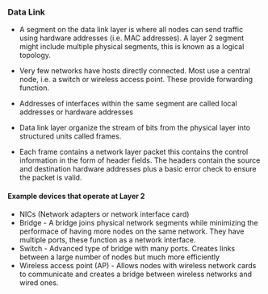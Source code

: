 ### Data Link

* A segment on the data link layer is where all nodes can send traffic using hardware addresses (i.e. MAC addresses). A layer 2 segment might include multiple physical segments, this is known as a logical topology.
* Very few networks have hosts directly connected. Most use a central node, i.e. a switch or wireless access point. These provide forwarding function.
* Addresses of interfaces within the same segment are called local addresses or hardware addresses


* Data link layer organize the stream of bits from the physical layer into structured units called frames.
* Each frame contains a network layer packet this contains the control information in the form of header fields. The headers contain the source and destination hardware addresses plus a basic error check to ensure the packet is valid.


#### Example devices that operate at Layer 2
* NICs (Network adapters or network interface card)
* Bridge - A bridge joins physical network segments while minimizing the performace of having more nodes on the same network. They have multiple ports, these function as a network interface.
* Switch - Advanced type of bridge with many ports. Creates links between a large number of nodes but much more efficiently
* Wireless access point (AP) - Allows nodes with wireless network cards to communicate and creates a bridge between wireless networks and wired ones.